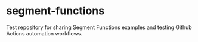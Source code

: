 # segment-functions

Test repository for sharing Segment Functions examples and testing Github Actions automation workflows.
